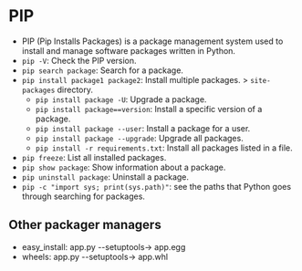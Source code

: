# PIP

- PIP (Pip Installs Packages) is a package management system used to install and manage software packages written in Python.
- `pip -V`: Check the PIP version.
- `pip search package`: Search for a package.
- `pip install package1 package2`: Install multiple packages. > `site-packages` directory.
  - `pip install package -U`: Upgrade a package.
  - `pip install package==version`: Install a specific version of a package.
  - `pip install package --user`: Install a package for a user.
  - `pip install package --upgrade`: Upgrade all packages.
  - `pip install -r requirements.txt`: Install all packages listed in a file.
- `pip freeze`: List all installed packages.
- `pip show package`: Show information about a package.
- `pip uninstall package`: Uninstall a package.
- `pip -c "import sys; print(sys.path)"`: see the paths that Python goes through searching for packages.

## Other packager managers

- easy_install: app.py --setuptools-> app.egg
- wheels: app.py --setuptools-> app.whl

